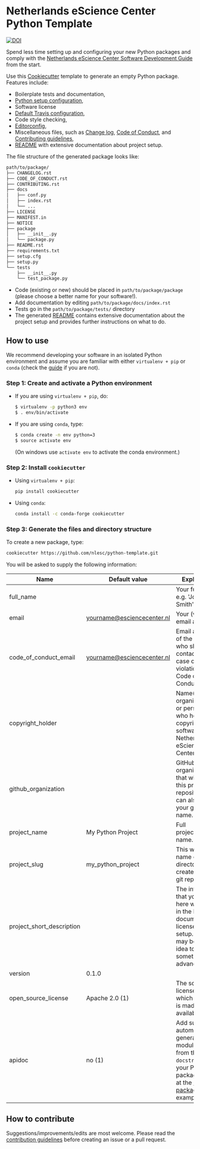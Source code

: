 # Netherlands eScience Center Python Template

[![DOI](https://zenodo.org/badge/DOI/10.5281/zenodo.1310752.svg)](https://doi.org/10.5281/zenodo.1310752)

Spend less time setting up and configuring your new Python packages and comply with the
[Netherlands eScience Center Software Development Guide](https://guide.esciencecenter.nl/)
from the start.

Use this [Cookiecutter](https://cookiecutter.readthedocs.io) template to generate
an empty Python package. Features include:

- Boilerplate tests and documentation,
- [Python setup configuration]({{cookiecutter.project_slug}}/setup.py),
- Software license
- [Default Travis configuration]({{cookiecutter.project_slug}}/.travis.yml),
- Code style checking,
- [Editorconfig]({{cookiecutter.project_slug}}/.editorconfig),
- Miscellaneous files, such as [Change log]({{cookiecutter.project_slug}}/CHANGELOG.rst), [Code of Conduct]({{cookiecutter.project_slug}}/CODE_OF_CONDUCT.rst), and [Contributing guidelines]({{cookiecutter.project_slug}}/CONTRIBUTING.rst),
- [README]({{cookiecutter.project_slug}}/README.rst) with extensive documentation about project setup.

The file structure of the generated package looks like:

```bash
path/to/package/
├── CHANGELOG.rst
├── CODE_OF_CONDUCT.rst
├── CONTRIBUTING.rst
├── docs
│   ├── conf.py
│   ├── index.rst
│   └── ...
├── LICENSE
├── MANIFEST.in
├── NOTICE
├── package
│   ├── __init__.py
│   └── package.py
├── README.rst
├── requirements.txt
├── setup.cfg
├── setup.py
└── tests
    ├── __init__.py
    └── test_package.py
```

* Code (existing or new) should be placed in `path/to/package/package` (please choose a better name for your software!).
* Add documentation by editing `path/to/package/docs/index.rst`
* Tests go in the `path/to/package/tests/` directory
* The generated [README]({{cookiecutter.project_slug}}/README.rst) contains extensive documentation about the project setup and provides further instructions on what to do.

## How to use

We recommend developing your software in an isolated Python environment and
assume you are familiar with either `virtualenv + pip` or `conda` (check the
[guide](https://guide.esciencecenter.nl/best_practices/language_guides/python.html#dependencies-and-package-management)
if you are not).

### Step 1: Create and activate a Python environment

* If you are using `virtualenv + pip`, do:
	 ```bash
	 $ virtualenv -p python3 env
	 $ . env/bin/activate
	 ```
* If you are using `conda`, type:
	```bash
	$ conda create -n env python=3
	$ source activate env
	```
	(On windows use `activate env` to activate the conda environment.)

### Step 2: Install `cookiecutter`
* Using `virtualenv + pip`:
	```bash
	pip install cookiecutter
	```
* Using `conda`:
	```bash
	conda install -c conda-forge cookiecutter
	```

### Step 3: Generate the files and directory structure

To create a new package, type:
```bash
cookiecutter https://github.com/nlesc/python-template.git
```

You will be asked to supply the following information:

| Name                      | Default value | Explanation |
| ------------------------- | ------------- | ----------- |
| full_name                 |   | Your full name, e.g. 'John Smith'.   |
| email                     | yourname@esciencecenter.nl | Your (work) email address  |
| code_of_conduct_email     | yourname@esciencecenter.nl | Email address of the person who should be contacted in case of violations of the Code of Conduct.  |
| copyright_holder          |   | Name(s) of the organization(s) or person(s) who hold the copyright of the software (e.g., Netherlands eScience Center).  |
| github_organization       |   | GitHub organization that will contain this project's repository. This can also be your github user name. |
| project_name              | My Python Project  | Full project/package name.  |
| project_slug              | my_python_project  | This will be the name of the directory to be created and the git repository.  |
| project_short_description |   | The information that you enter here will end up in the README, documentation, license, and setup.py, so it may be a good idea to prepare something in advance. |
| version                   | 0.1.0  |   |
| open_source_license       | Apache 2.0 (1)  | The software license under which the code is made available.  |
| apidoc                    | no (1)  | Add support for automatically generating a module index from the `docstrings` in your Python package (look at the [scriptcwl package](http://scriptcwl.readthedocs.io/en/latest/apidocs/scriptcwl.html) for an example). |

## How to contribute

Suggestions/improvements/edits are most welcome. Please read the [contribution guidelines](CONTRIBUTING.md) before creating an issue or a pull request.
